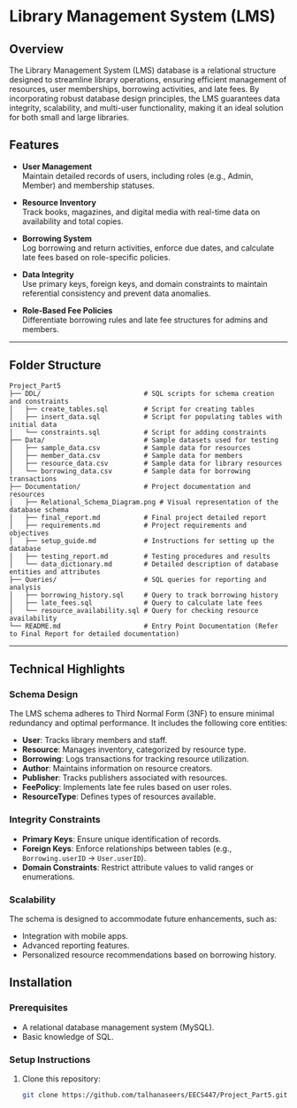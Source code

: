 # Library Management System (LMS)

## Overview
The Library Management System (LMS) database is a relational structure designed to streamline library operations, ensuring efficient management of resources, user memberships, borrowing activities, and late fees. By incorporating robust database design principles, the LMS guarantees data integrity, scalability, and multi-user functionality, making it an ideal solution for both small and large libraries.

## Features
- **User Management**  
  Maintain detailed records of users, including roles (e.g., Admin, Member) and membership statuses.

- **Resource Inventory**  
  Track books, magazines, and digital media with real-time data on availability and total copies.

- **Borrowing System**  
  Log borrowing and return activities, enforce due dates, and calculate late fees based on role-specific policies.

- **Data Integrity**  
  Use primary keys, foreign keys, and domain constraints to maintain referential consistency and prevent data anomalies.

- **Role-Based Fee Policies**  
  Differentiate borrowing rules and late fee structures for admins and members.

---

## **Folder Structure**
```
Project_Part5
├── DDL/                          # SQL scripts for schema creation and constraints
│   ├── create_tables.sql         # Script for creating tables
│   ├── insert_data.sql           # Script for populating tables with initial data
│   └── constraints.sql           # Script for adding constraints
├── Data/                         # Sample datasets used for testing
│   ├── sample_data.csv           # Sample data for resources
│   ├── member_data.csv           # Sample data for members
│   ├── resource_data.csv         # Sample data for library resources
│   └── borrowing_data.csv        # Sample data for borrowing transactions
├── Documentation/                # Project documentation and resources
│   ├── Relational_Schema_Diagram.png # Visual representation of the database schema
│   ├── final_report.md           # Final project detailed report
│   ├── requirements.md           # Project requirements and objectives
│   ├── setup_guide.md            # Instructions for setting up the database
│   ├── testing_report.md         # Testing procedures and results
│   └── data_dictionary.md        # Detailed description of database entities and attributes
├── Queries/                      # SQL queries for reporting and analysis
│   ├── borrowing_history.sql     # Query to track borrowing history
│   ├── late_fees.sql             # Query to calculate late fees
│   └── resource_availability.sql # Query for checking resource availability
└── README.md                     # Entry Point Documentation (Refer to Final Report for detailed documentation)
```

---

## Technical Highlights
### Schema Design
The LMS schema adheres to Third Normal Form (3NF) to ensure minimal redundancy and optimal performance. It includes the following core entities:
- **User**: Tracks library members and staff.
- **Resource**: Manages inventory, categorized by resource type.
- **Borrowing**: Logs transactions for tracking resource utilization.
- **Author**: Maintains information on resource creators.
- **Publisher**: Tracks publishers associated with resources.
- **FeePolicy**: Implements late fee rules based on user roles.
- **ResourceType**: Defines types of resources available.

### Integrity Constraints
- **Primary Keys**: Ensure unique identification of records.
- **Foreign Keys**: Enforce relationships between tables (e.g., `Borrowing.userID` → `User.userID`).
- **Domain Constraints**: Restrict attribute values to valid ranges or enumerations.

### Scalability
The schema is designed to accommodate future enhancements, such as:
- Integration with mobile apps.
- Advanced reporting features.
- Personalized resource recommendations based on borrowing history.

## Installation
### Prerequisites
- A relational database management system (MySQL).
- Basic knowledge of SQL.

### Setup Instructions
1. Clone this repository:  
   ```bash
   git clone https://github.com/talhanaseers/EECS447/Project_Part5.git
